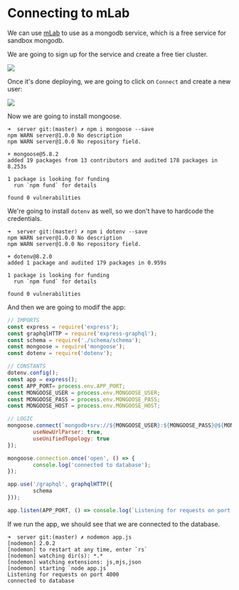 # Connecting to mLab

We can use [mLab](https://mlab.com/) to use as a mongodb service, which is a free service for sandbox mongodb.

We are going to sign up for the service and create a free tier cluster.

![](2019-12-23-11-53-32.png)

Once it's done deploying, we are going to click on `Connect` and create a new user:

![](2019-12-23-11-55-13.png)

Now we are going to install mongoose.

```
➜  server git:(master) ✗ npm i mongoose --save
npm WARN server@1.0.0 No description
npm WARN server@1.0.0 No repository field.

+ mongoose@5.8.2
added 19 packages from 13 contributors and audited 178 packages in 8.253s

1 package is looking for funding
  run `npm fund` for details

found 0 vulnerabilities
```

We're going to install `dotenv` as well, so we don't have to hardcode the credentials.

```
➜  server git:(master) ✗ npm i dotenv --save
npm WARN server@1.0.0 No description
npm WARN server@1.0.0 No repository field.

+ dotenv@8.2.0
added 1 package and audited 179 packages in 0.959s

1 package is looking for funding
  run `npm fund` for details

found 0 vulnerabilities
```

And then we are going to modif the app:

```js
// IMPORTS
const express = require('express');
const graphqlHTTP = require('express-graphql');
const schema = require('./schema/schema');
const mongoose = require('mongoose');
const dotenv = require('dotenv');

// CONSTANTS
dotenv.config();
const app = express();
const APP_PORT= process.env.APP_PORT;
const MONGOOSE_USER = process.env.MONGOOSE_USER;
const MONGOOSE_PASS = process.env.MONGOOSE_PASS;
const MONGOOSE_HOST = process.env.MONGOOSE_HOST;

// LOGIC
mongoose.connect(`mongodb+srv://${MONGOOSE_USER}:${MONGOOSE_PASS}@${MONGOOSE_HOST}?retryWrites=true&w=majority`, {
        useNewUrlParser: true,
        useUnifiedTopology: true
});

mongoose.connection.once('open', () => {
        console.log('connected to database');
});

app.use('/graphql', graphqlHTTP({
        schema
}));

app.listen(APP_PORT, () => console.log(`Listening for requests on port ${APP_PORT}`));
```

If we run the app, we should see that we are connected to the database.

```
➜  server git:(master) ✗ nodemon app.js
[nodemon] 2.0.2
[nodemon] to restart at any time, enter `rs`
[nodemon] watching dir(s): *.*
[nodemon] watching extensions: js,mjs,json
[nodemon] starting `node app.js`
Listening for requests on port 4000
connected to database
```